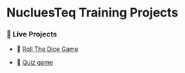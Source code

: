 # NucluesTeq Training Projects  

### 🚀 Live Projects 

- 🎲 [Roll The Dice Game](https://ashishdode.github.io/NucluesTeq_Training/javascript_assignment-1/)  
 
- 🔎 [Quiz game](https://ashishdode.github.io/NucluesTeq_Training/javascript_assignment-2/)
